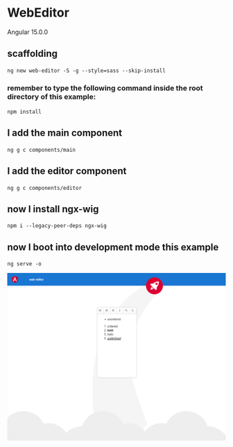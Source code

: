 # WebEditor

Angular 15.0.0

## scaffolding

```shell
ng new web-editor -S -g --style=sass --skip-install
```

### remember to type the following command inside the root directory of this example:

```shell
npm install
```

## I add the main component

```shell
ng g c components/main
```

## I add the editor component

```shell
ng g c components/editor
```

## now I install ngx-wig

```shell
npm i --legacy-peer-deps ngx-wig
```

## now I boot into development mode this example

```shell
ng serve -o
```

![web-editor screenshot](https://github.com/paolomococci/angular-exercises-workshop/blob/main/screenshots/WebEditor-2022-07-12.png)
